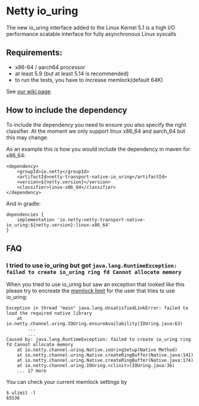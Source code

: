 # Netty io_uring

The new io_uring interface added to the Linux Kernel 5.1 is a high I/O performance scalable interface for fully asynchronous Linux syscalls

## Requirements:

- x86-64 / aarch64 processor
- at least 5.9 (but at least 5.14 is recommended)
- to run the tests, you have to increase memlock(default 64K)


See [our wiki page](https://netty.io/wiki/native-transports.html).

## How to include the dependency

To include the dependency you need to ensure you also specify the right classifier. At the moment we only support linux
 x86_64 and aarch_64 but this may change. 
 
As an example this is how you would include the dependency in maven for x86_64:
```
<dependency>
    <groupId>io.netty</groupId>
    <artifactId>netty-transport-native-io_uring</artifactId>
    <version>${netty.version}</version>
    <classifier>linux-x86_64</classifier>
</dependency>
```

And in gradle:
```
dependencies {
    implementation 'io.netty:netty-transport-native-io_uring:${netty.version}:linux-x86_64'
}
```

## FAQ

### I tried to use io_uring but got `java.lang.RuntimeException: failed to create io_uring ring fd Cannot allocate memory`

When you tried to use io_uring but saw an exception that looked like this please try to encreate the [memlock limit](https://access.redhat.com/solutions/61334) for the user that tries to use io_uring:


```
Exception in thread "main" java.lang.UnsatisfiedLinkError: failed to load the required native library
	at io.netty.channel.uring.IOUring.ensureAvailability(IOUring.java:63)
        ...
        ...
Caused by: java.lang.RuntimeException: failed to create io_uring ring fd Cannot allocate memory
	at io.netty.channel.uring.Native.ioUringSetup(Native Method)
	at io.netty.channel.uring.Native.createRingBuffer(Native.java:141)
	at io.netty.channel.uring.Native.createRingBuffer(Native.java:174)
	at io.netty.channel.uring.IOUring.<clinit>(IOUring.java:36)
	... 17 more
```


You can check your current memlock settings by

```
$ ulimit -l
65536
```
